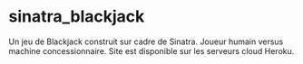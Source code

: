 # sinatra_blackjack
Un jeu de Blackjack construit sur cadre de Sinatra. Joueur humain versus machine concessionnaire. Site est disponible sur les serveurs cloud Heroku.
